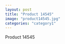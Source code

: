 ```yaml
---
layout: post
title: "Product 14545"
image: "product14545.jpg"
categories: "category1"
---
```

Product 14545
